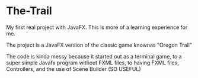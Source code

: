 # The-Trail
My first real project with JavaFX. This is more of a learning experience for me.

The project is a JavaFX version of the classic game knownas "Oregon Trail"

The code is kinda messy because it started out as a terminal game, to a super simple Javafx program without FXML files,
to having FXML files, Controllers, and the use of Scene Builder (SO USEFUL)
